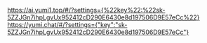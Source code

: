 https://ai.yumi1.top/#/?settings={%22key%22:%22sk-5ZZJGn7ihpLgvUx952412cD290E6430e8d197506D9E57eCc%22}
https://yumi.chat/#/?settings={"key":"sk-5ZZJGn7ihpLgvUx952412cD290E6430e8d197506D9E57eCc"}
